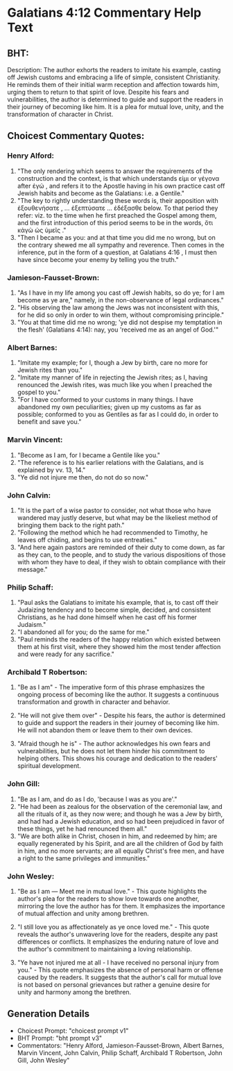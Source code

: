 # Galatians 4:12 Commentary Help Text

## BHT:
Description:
The author exhorts the readers to imitate his example, casting off Jewish customs and embracing a life of simple, consistent Christianity. He reminds them of their initial warm reception and affection towards him, urging them to return to that spirit of love. Despite his fears and vulnerabilities, the author is determined to guide and support the readers in their journey of becoming like him. It is a plea for mutual love, unity, and the transformation of character in Christ.

## Choicest Commentary Quotes:
### Henry Alford:
1. "The only rendering which seems to answer the requirements of the construction and the context, is that which understands εἰμι or γέγονα after ἐγώ , and refers it to the Apostle having in his own practice cast off Jewish habits and become as the Galatians: i.e. a Gentile."
2. "The key to rightly understanding these words is, their apposition with ἐξουθενήσατε , … ἐξεπτύσατε … ἐδέξασθε below. To that period they refer: viz. to the time when he first preached the Gospel among them, and the first introduction of this period seems to be in the words, ὅτι κἀγὼ ὡς ὑμεῖς ."
3. "Then I became as you: and at that time you did me no wrong, but on the contrary shewed me all sympathy and reverence. Then comes in the inference, put in the form of a question, at Galatians 4:16 , I must then have since become your enemy by telling you the truth."

### Jamieson-Fausset-Brown:
1. "As I have in my life among you cast off Jewish habits, so do ye; for I am become as ye are," namely, in the non-observance of legal ordinances."
2. "His observing the law among the Jews was not inconsistent with this, for he did so only in order to win them, without compromising principle."
3. "You at that time did me no wrong; 'ye did not despise my temptation in the flesh' (Galatians 4:14): nay, you 'received me as an angel of God.'"

### Albert Barnes:
1. "Imitate my example; for I, though a Jew by birth, care no more for Jewish rites than you."
2. "Imitate my manner of life in rejecting the Jewish rites; as I, having renounced the Jewish rites, was much like you when I preached the gospel to you."
3. "For I have conformed to your customs in many things. I have abandoned my own peculiarities; given up my customs as far as possible; conformed to you as Gentiles as far as I could do, in order to benefit and save you."

### Marvin Vincent:
1. "Become as I am, for I became a Gentile like you."
2. "The reference is to his earlier relations with the Galatians, and is explained by vv. 13, 14."
3. "Ye did not injure me then, do not do so now."

### John Calvin:
1. "It is the part of a wise pastor to consider, not what those who have wandered may justly deserve, but what may be the likeliest method of bringing them back to the right path."
2. "Following the method which he had recommended to Timothy, he leaves off chiding, and begins to use entreaties."
3. "And here again pastors are reminded of their duty to come down, as far as they can, to the people, and to study the various dispositions of those with whom they have to deal, if they wish to obtain compliance with their message."

### Philip Schaff:
1. "Paul asks the Galatians to imitate his example, that is, to cast off their Judaizing tendency and to become simple, decided, and consistent Christians, as he had done himself when he cast off his former Judaism." 
2. "I abandoned all for you; do the same for me." 
3. "Paul reminds the readers of the happy relation which existed between them at his first visit, where they showed him the most tender affection and were ready for any sacrifice."

### Archibald T Robertson:
1. "Be as I am" - The imperative form of this phrase emphasizes the ongoing process of becoming like the author. It suggests a continuous transformation and growth in character and behavior.

2. "He will not give them over" - Despite his fears, the author is determined to guide and support the readers in their journey of becoming like him. He will not abandon them or leave them to their own devices.

3. "Afraid though he is" - The author acknowledges his own fears and vulnerabilities, but he does not let them hinder his commitment to helping others. This shows his courage and dedication to the readers' spiritual development.

### John Gill:
1. "Be as I am, and do as I do, 'because I was as you are'." 
2. "He had been as zealous for the observation of the ceremonial law, and all the rituals of it, as they now were; and though he was a Jew by birth, and had had a Jewish education, and so had been prejudiced in favor of these things, yet he had renounced them all." 
3. "We are both alike in Christ, chosen in him, and redeemed by him; are equally regenerated by his Spirit, and are all the children of God by faith in him, and no more servants; are all equally Christ's free men, and have a right to the same privileges and immunities."

### John Wesley:
1. "Be as I am — Meet me in mutual love." - This quote highlights the author's plea for the readers to show love towards one another, mirroring the love the author has for them. It emphasizes the importance of mutual affection and unity among brethren.

2. "I still love you as affectionately as ye once loved me." - This quote reveals the author's unwavering love for the readers, despite any past differences or conflicts. It emphasizes the enduring nature of love and the author's commitment to maintaining a loving relationship.

3. "Ye have not injured me at all - I have received no personal injury from you." - This quote emphasizes the absence of personal harm or offense caused by the readers. It suggests that the author's call for mutual love is not based on personal grievances but rather a genuine desire for unity and harmony among the brethren.


## Generation Details
- Choicest Prompt: "choicest prompt v1"
- BHT Prompt: "bht prompt v3"
- Commentators: "Henry Alford, Jamieson-Fausset-Brown, Albert Barnes, Marvin Vincent, John Calvin, Philip Schaff, Archibald T Robertson, John Gill, John Wesley"
